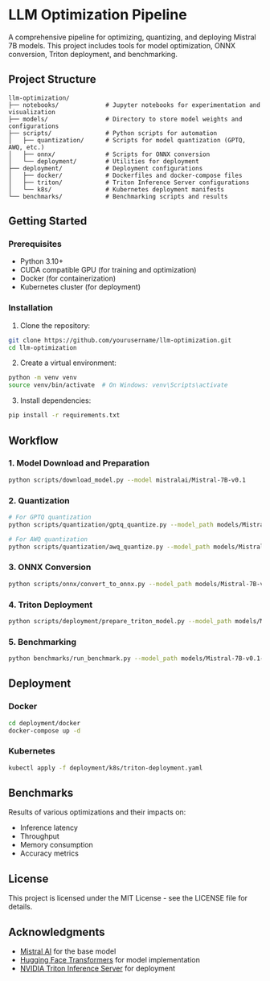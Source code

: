 # LLM Optimization Pipeline

A comprehensive pipeline for optimizing, quantizing, and deploying Mistral 7B models. This project includes tools for model optimization, ONNX conversion, Triton deployment, and benchmarking.

## Project Structure

```
llm-optimization/
├── notebooks/             # Jupyter notebooks for experimentation and visualization
├── models/                # Directory to store model weights and configurations
├── scripts/               # Python scripts for automation
│   ├── quantization/      # Scripts for model quantization (GPTQ, AWQ, etc.)
│   ├── onnx/              # Scripts for ONNX conversion
│   └── deployment/        # Utilities for deployment
├── deployment/            # Deployment configurations
│   ├── docker/            # Dockerfiles and docker-compose files
│   ├── triton/            # Triton Inference Server configurations
│   └── k8s/               # Kubernetes deployment manifests
└── benchmarks/            # Benchmarking scripts and results
```

## Getting Started

### Prerequisites

- Python 3.10+
- CUDA compatible GPU (for training and optimization)
- Docker (for containerization)
- Kubernetes cluster (for deployment)

### Installation

1. Clone the repository:
```bash
git clone https://github.com/yourusername/llm-optimization.git
cd llm-optimization
```

2. Create a virtual environment:
```bash
python -m venv venv
source venv/bin/activate  # On Windows: venv\Scripts\activate
```

3. Install dependencies:
```bash
pip install -r requirements.txt
```

## Workflow

### 1. Model Download and Preparation

```bash
python scripts/download_model.py --model mistralai/Mistral-7B-v0.1
```

### 2. Quantization

```bash
# For GPTQ quantization
python scripts/quantization/gptq_quantize.py --model_path models/Mistral-7B-v0.1 --bits 4 --group_size 128

# For AWQ quantization
python scripts/quantization/awq_quantize.py --model_path models/Mistral-7B-v0.1 --bits 4
```

### 3. ONNX Conversion

```bash
python scripts/onnx/convert_to_onnx.py --model_path models/Mistral-7B-v0.1-GPTQ --output_path models/Mistral-7B-v0.1-GPTQ-ONNX
```

### 4. Triton Deployment

```bash
python scripts/deployment/prepare_triton_model.py --model_path models/Mistral-7B-v0.1-GPTQ-ONNX --output_path deployment/triton/model_repository
```

### 5. Benchmarking

```bash
python benchmarks/run_benchmark.py --model_path models/Mistral-7B-v0.1-GPTQ --batch_sizes 1,2,4,8 --sequence_lengths 128,512,1024
```

## Deployment

### Docker

```bash
cd deployment/docker
docker-compose up -d
```

### Kubernetes

```bash
kubectl apply -f deployment/k8s/triton-deployment.yaml
```

## Benchmarks

Results of various optimizations and their impacts on:
- Inference latency
- Throughput
- Memory consumption
- Accuracy metrics

## License

This project is licensed under the MIT License - see the LICENSE file for details.

## Acknowledgments

- [Mistral AI](https://mistral.ai/) for the base model
- [Hugging Face Transformers](https://huggingface.co/docs/transformers/index) for model implementation
- [NVIDIA Triton Inference Server](https://github.com/triton-inference-server/server) for deployment
